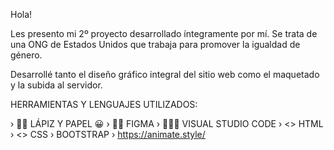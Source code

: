 Hola!

Les presento mi 2º proyecto desarrollado íntegramente por mí.
Se trata de una ONG de Estados Unidos que trabaja para promover la igualdad de género.

Desarrollé tanto el diseño gráfico integral del sitio web como el maquetado y la subida al servidor.

HERRAMIENTAS Y LENGUAJES UTILIZADOS:

› ✍🏻 LÁPIZ Y PAPEL 😀
› 👩‍🎨 FIGMA
› 👩🏼‍💻 VISUAL STUDIO CODE
› <> HTML 
› <> CSS 
› BOOTSTRAP
› https://animate.style/




